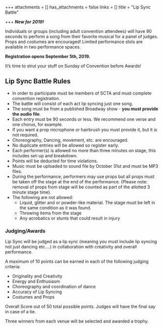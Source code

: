 +++
attachments = []
has_attachments = false
links = []
title = "Lip Sync Battle"

+++
**_New for 2019!_**

Individuals or groups (including adult convention attendees) will have 90 seconds to perform a song from their favorite musical for a panel of judges. Props and costumes are encouraged! Limited performance slots are available in two performance spaces.

**Registration opens September 5th, 2019.**

It’s time to strut your stuff on Sunday of Convention before Awards!

## Lip Sync Battle Rules

* In order to participate must be members of SCTA and must complete convention registration.
* The battle will consist of each act lip syncing just one song.
* The song must be from a published Broadway show - **you must provide the audio file**.
* Each entry must be 90 seconds or less. We recommend one verse and one chorus, for example.
* If you want a prop microphone or hairbrush you must provide it, but it is not required.
* Choreography, Dancing, movement, etc. are encouraged.
* No duplicate entries will be allowed so register early.
* Each performer(s) is allowed no more than three minutes on stage, this includes set-up and breakdown.
* Points will be deducted for time violations.
* Music must be uploaded to sound file by October 31st and must be MP3 files.
* During the performance, performers may use props but all props must be taken off the stage at the end of the performance. (Please note: removal of props from stage will be counted as part of the allotted 3 minute stage time).
* The following are not allowed:
  * Liquid, glitter and or powder-like material. The stage must be left in the same condition as it was found.
  * Throwing items from the stage
  * Any acrobatics or stunts that could result in injury

### Judging/Awards

Lip Sync will be judged as a lip sync (meaning you must include lip syncing not just dancing etc....) in collaboration with creativity and overall performance.

A maximum of 10 points can be earned in each of the following judging criteria:

* Originality and Creativity
* Energy and Enthusiasm
* Choreography and coordination of dance
* Accuracy of Lip Syncing
* Costumes and Props

Overall Score out of 50 total possible points. Judges will have the final say in case of a tie.

Three winners from each venue will be selected and awarded a trophy.